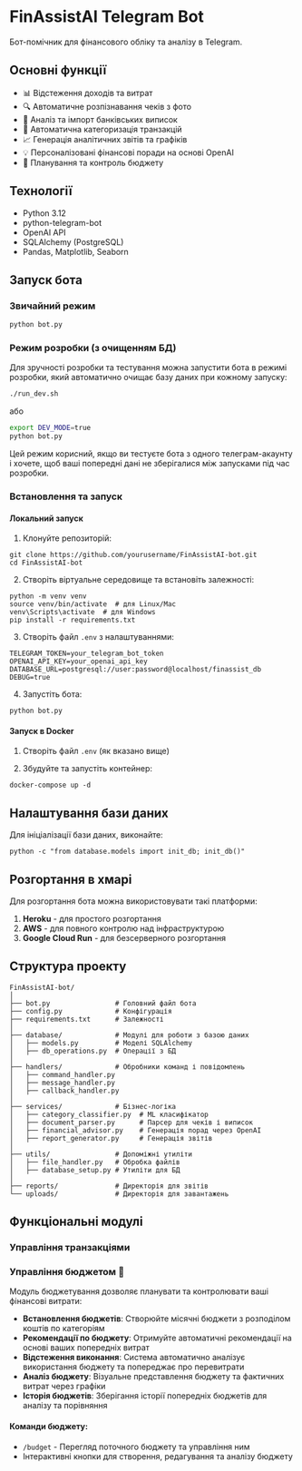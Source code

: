 # FinAssistAI Telegram Bot

Бот-помічник для фінансового обліку та аналізу в Telegram.

## Основні функції

- 📊 Відстеження доходів та витрат
- 🔍 Автоматичне розпізнавання чеків з фото
- 📑 Аналіз та імпорт банківських виписок
- 🤖 Автоматична категоризація транзакцій
- 📈 Генерація аналітичних звітів та графіків
- 💡 Персоналізовані фінансові поради на основі OpenAI
- 💼 Планування та контроль бюджету

## Технології

- Python 3.12
- python-telegram-bot
- OpenAI API
- SQLAlchemy (PostgreSQL)
- Pandas, Matplotlib, Seaborn

## Запуск бота

### Звичайний режим

```bash
python bot.py
```

### Режим розробки (з очищенням БД)

Для зручності розробки та тестування можна запустити бота в режимі розробки,
який автоматично очищає базу даних при кожному запуску:

```bash
./run_dev.sh
```

або

```bash
export DEV_MODE=true
python bot.py
```

Цей режим корисний, якщо ви тестуєте бота з одного телеграм-акаунту і хочете,
щоб ваші попередні дані не зберігалися між запусками під час розробки.

### Встановлення та запуск

#### Локальний запуск

1. Клонуйте репозиторій:

```
git clone https://github.com/yourusername/FinAssistAI-bot.git
cd FinAssistAI-bot
```

2. Створіть віртуальне середовище та встановіть залежності:

```
python -m venv venv
source venv/bin/activate  # для Linux/Mac
venv\Scripts\activate  # для Windows
pip install -r requirements.txt
```

3. Створіть файл `.env` з налаштуваннями:

```
TELEGRAM_TOKEN=your_telegram_bot_token
OPENAI_API_KEY=your_openai_api_key
DATABASE_URL=postgresql://user:password@localhost/finassist_db
DEBUG=true
```

4. Запустіть бота:

```
python bot.py
```

#### Запуск в Docker

1. Створіть файл `.env` (як вказано вище)

2. Збудуйте та запустіть контейнер:

```
docker-compose up -d
```

## Налаштування бази даних

Для ініціалізації бази даних, виконайте:

```
python -c "from database.models import init_db; init_db()"
```

## Розгортання в хмарі

Для розгортання бота можна використовувати такі платформи:

1. **Heroku** - для простого розгортання
2. **AWS** - для повного контролю над інфраструктурою
3. **Google Cloud Run** - для безсерверного розгортання

## Структура проекту

```
FinAssistAI-bot/
│
├── bot.py                # Головний файл бота
├── config.py             # Конфігурація
├── requirements.txt      # Залежності
│
├── database/             # Модулі для роботи з базою даних
│   ├── models.py         # Моделі SQLAlchemy
│   ├── db_operations.py  # Операції з БД
│
├── handlers/             # Обробники команд і повідомлень
│   ├── command_handler.py
│   ├── message_handler.py
│   ├── callback_handler.py
│
├── services/             # Бізнес-логіка
│   ├── category_classifier.py  # ML класифікатор
│   ├── document_parser.py      # Парсер для чеків і виписок
│   ├── financial_advisor.py    # Генерація порад через OpenAI
│   ├── report_generator.py     # Генерація звітів
│
├── utils/                # Допоміжні утиліти
│   ├── file_handler.py   # Обробка файлів
│   ├── database_setup.py # Утиліти для БД
│
├── reports/              # Директорія для звітів
└── uploads/              # Директорія для завантажень
```

## Функціональні модулі

### Управління транзакціями

### Управління бюджетом 💼

Модуль бюджетування дозволяє планувати та контролювати ваші фінансові витрати:

- **Встановлення бюджетів**: Створюйте місячні бюджети з розподілом коштів по категоріям
- **Рекомендації по бюджету**: Отримуйте автоматичні рекомендації на основі ваших попередніх витрат
- **Відстеження виконання**: Система автоматично аналізує використання бюджету та попереджає про перевитрати
- **Аналіз бюджету**: Візуальне представлення бюджету та фактичних витрат через графіки
- **Історія бюджетів**: Зберігання історії попередніх бюджетів для аналізу та порівняння

#### Команди бюджету:

- `/budget` - Перегляд поточного бюджету та управління ним
- Інтерактивні кнопки для створення, редагування та аналізу бюджету
